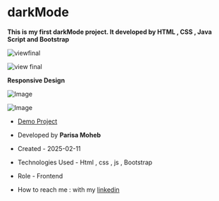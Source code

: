 # darkMode
**This is my first darkMode project. It developed by HTML , CSS , Java Script and Bootstrap**

![viewfinal](https://github.com/user-attachments/assets/01352367-ccc0-4a2e-9507-c8e2fa63ddde)

![view final](https://github.com/user-attachments/assets/3699f5ad-fda3-4d4b-b3e8-e7ae66eed3c2)

**Responsive Design**

![Image](https://github.com/user-attachments/assets/6663167b-8ed3-46aa-9688-4fc9eb115f68)

![Image](https://github.com/user-attachments/assets/a2b1b89a-4185-4709-94d9-4e3c8ee24b5e)

- [Demo Project](https://parisamohebweb.github.io/darkMode/)

- Developed by **Parisa Moheb**

- Created - 2025-02-11

- Technologies Used - Html , css , js , Bootstrap

- Role - Frontend

- How to reach me : with my [linkedin](https://www.linkedin.com/in/Parisa-moheb)
